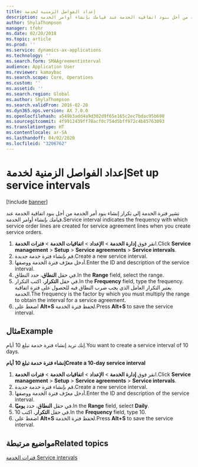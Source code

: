 ```yaml
---
title: إعداد الفواصل الزمنية لخدمة
description: تشير فترة الخدمة إلى تكرار إنشاء بنود أمر الخدمة من أجل بنود اتفاقية الخدمة عند قيامك بإنشاء أوامر الخدمة.
author: ShylaThompson
manager: tfehr
ms.date: 02/20/2018
ms.topic: article
ms.prod: ''
ms.service: dynamics-ax-applications
ms.technology: ''
ms.search.form: SMAAgreementinterval
audience: Application User
ms.reviewer: kamaybac
ms.search.scope: Core, Operations
ms.custom: ''
ms.assetid: ''
ms.search.region: Global
ms.author: ShylaThompson
ms.search.validFrom: 2016-02-28
ms.dyn365.ops.version: AX 7.0.0
ms.openlocfilehash: a549b3add4a9d302d9f65e165c2ec7bdac95b698
ms.sourcegitcommit: 4f9912439ff78acf0c754d5bff972c4b85763093
ms.translationtype: HT
ms.contentlocale: ar-SA
ms.lasthandoff: 04/02/2020
ms.locfileid: "3206762"
---
```

# <a name="set-up-service-intervals"></a><span data-ttu-id="1d757-103">إعداد الفواصل الزمنية لخدمة</span><span class="sxs-lookup"><span data-stu-id="1d757-103">Set up service intervals</span></span>  

[!include [banner](../includes/banner.md)]

<span data-ttu-id="1d757-104">تشير فترة الخدمة إلى تكرار إنشاء بنود أمر الخدمة من أجل بنود اتفاقية الخدمة عند قيامك بإنشاء أوامر الخدمة.</span><span class="sxs-lookup"><span data-stu-id="1d757-104">Service interval indicates the frequency with which service order lines are created for service agreement lines when you create service orders.</span></span>

1. <span data-ttu-id="1d757-105">انقر فوق **إدارة الخدمة** \> **الإعداد** \> **اتفاقيات الخدمة** \> **فترات الخدمة‬**.</span><span class="sxs-lookup"><span data-stu-id="1d757-105">Click **Service management** \> **Setup** \> **Service agreements** \> **Service intervals**.</span></span>
2. <span data-ttu-id="1d757-106">قم بإنشاء فترة خدمة جديدة.</span><span class="sxs-lookup"><span data-stu-id="1d757-106">Create a new service interval.</span></span>
3. <span data-ttu-id="1d757-107">أدخل معرّف فترة الخدمة ووصفها.</span><span class="sxs-lookup"><span data-stu-id="1d757-107">Enter the ID and description of the service interval.</span></span>
4. <span data-ttu-id="1d757-108">في حقل **النطاق**، حدد النطاق.</span><span class="sxs-lookup"><span data-stu-id="1d757-108">In the **Range** field, select the range.</span></span>
5. <span data-ttu-id="1d757-109">في حقل **التكرار‬**، اكتب التكرار‬.</span><span class="sxs-lookup"><span data-stu-id="1d757-109">In the **Frequency** field, type the frequency.</span></span> <span data-ttu-id="1d757-110">يعتبر التكرار العامل الذي يجب ضرب النطاق فيه للحصول على فترة اتفاقية الخدمة.</span><span class="sxs-lookup"><span data-stu-id="1d757-110">The frequency is the factor by which you must multiply the range to obtain the interval for a service agreement.</span></span>
6. <span data-ttu-id="1d757-111">اضغط على **Alt+S** لحفظ فترة الخدمة.</span><span class="sxs-lookup"><span data-stu-id="1d757-111">Press **Alt+S** to save the service interval.</span></span>

## <a name="example"></a><span data-ttu-id="1d757-112">مثال</span><span class="sxs-lookup"><span data-stu-id="1d757-112">Example</span></span>

<span data-ttu-id="1d757-113">إنك تريد إنشاء فترة خدمة تبلغ 10 أيام.</span><span class="sxs-lookup"><span data-stu-id="1d757-113">You want to create a service interval of 10 days.</span></span>

<span data-ttu-id="1d757-114">**إنشاء فترة خدمة تبلغ 10 أيام**</span><span class="sxs-lookup"><span data-stu-id="1d757-114">**Create a 10-day service interval**</span></span>

1. <span data-ttu-id="1d757-115">انقر فوق **إدارة الخدمة** \> **الإعداد** \> **اتفاقيات الخدمة** \> **فترات الخدمة‬**.</span><span class="sxs-lookup"><span data-stu-id="1d757-115">Click **Service management** \> **Setup** \> **Service agreements** \> **Service intervals**.</span></span>
2. <span data-ttu-id="1d757-116">قم بإنشاء فترة خدمة جديدة.</span><span class="sxs-lookup"><span data-stu-id="1d757-116">Create a new service interval.</span></span>
3. <span data-ttu-id="1d757-117">أدخل معرّف فترة الخدمة ووصفها.</span><span class="sxs-lookup"><span data-stu-id="1d757-117">Enter the ID and description of the service interval.</span></span>
4. <span data-ttu-id="1d757-118">في حقل **النطاق**، حدد **يوميًا**.</span><span class="sxs-lookup"><span data-stu-id="1d757-118">In the **Range** field, select **Daily**.</span></span>
5. <span data-ttu-id="1d757-119">في حقل **التكرار**، اكتب 10.</span><span class="sxs-lookup"><span data-stu-id="1d757-119">In the **Frequency** field, type 10.</span></span>
6. <span data-ttu-id="1d757-120">اضغط على **Alt+S** لحفظ فترة الخدمة.</span><span class="sxs-lookup"><span data-stu-id="1d757-120">Press **Alt+S** to save the service interval.</span></span>

## <a name="related-topics"></a><span data-ttu-id="1d757-121">مواضيع مرتبطة</span><span class="sxs-lookup"><span data-stu-id="1d757-121">Related topics</span></span>

[<span data-ttu-id="1d757-122">‏‏فترات الخدمة </span><span class="sxs-lookup"><span data-stu-id="1d757-122">Service intervals</span></span>](service-intervals.md)  
